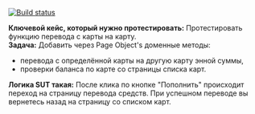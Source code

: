 [![Build status](https://ci.appveyor.com/api/projects/status/eqaavwsin9052rsq?svg=true)](https://ci.appveyor.com/project/RytoryQA/homework-autotest-6-6em9b)

**Ключевой кейс, который нужно протестировать:** Протестировать функцию перевода с карты на карту.  
**Задача:** Добавить через Page Object's доменные методы:
- перевода с определённой карты на другую карту энной суммы,
-	проверки баланса по карте со страницы списка карт.

**Логика SUT такая:** После клика по кнопке "Пополнить" происходит переход на страницу перевода средств. При успешном переводе вы вернетесь назад на страницу со списком карт.
